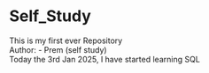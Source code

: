 # Self_Study
This is my first ever Repository
<br>
Author: - Prem (self study)
<br>
Today the 3rd Jan 2025, I have started learning SQL
